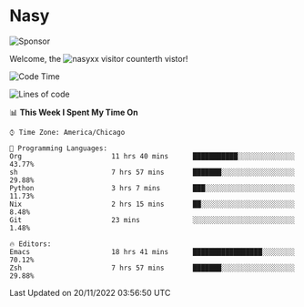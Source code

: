 # Nasy

<!--
<p align="center">
<img height="200" src="https://github-readme-stats.vercel.app/api?username=nasyxx&count_private=true&show_icons=true&theme=dracula&include_all_commits=true"/>
<img height="200" src="https://github-readme-stats.vercel.app/api/top-langs/?username=nasyxx&theme=dracula&hide=html,jupyter+notebook&count_private=true&show_icons=true"/>
</p>

  
----------------
-->

![Sponsor](https://img.shields.io/static/v1.svg?label=Sponsor&message=%E2%9D%A4&logo=GitHub&style=flat&color=pink)
 
Welcome, the ![nasyxx visitor counter](https://count.getloli.com/get/@nasyxx?theme=rule34)th vistor!
 
<!--START_SECTION:waka-->
![Code Time](http://img.shields.io/badge/Code%20Time-2%2C853%20hrs%2035%20mins-blue)

![Lines of code](https://img.shields.io/badge/From%20Hello%20World%20I%27ve%20Written-5%20Million%20lines%20of%20code-blue)

📊 **This Week I Spent My Time On** 

```text
⌚︎ Time Zone: America/Chicago

💬 Programming Languages: 
Org                      11 hrs 40 mins      ███████████░░░░░░░░░░░░░░   43.77% 
sh                       7 hrs 57 mins       ███████░░░░░░░░░░░░░░░░░░   29.88% 
Python                   3 hrs 7 mins        ███░░░░░░░░░░░░░░░░░░░░░░   11.73% 
Nix                      2 hrs 15 mins       ██░░░░░░░░░░░░░░░░░░░░░░░   8.48% 
Git                      23 mins             ░░░░░░░░░░░░░░░░░░░░░░░░░   1.48%

🔥 Editors: 
Emacs                    18 hrs 41 mins      █████████████████░░░░░░░░   70.12% 
Zsh                      7 hrs 57 mins       ███████░░░░░░░░░░░░░░░░░░   29.88%

```


 Last Updated on 20/11/2022 03:56:50 UTC
<!--END_SECTION:waka-->

<!-- ![visitors](https://visitor-badge.laobi.icu/badge?page_id=nasyxx.nasyxx) -->
